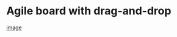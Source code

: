 # Agile board with drag-and-drop

[image](https://user-images.githubusercontent.com/43936575/176952655-43e6920c-aa2c-47e8-9a70-6fa137c2efef.png)
